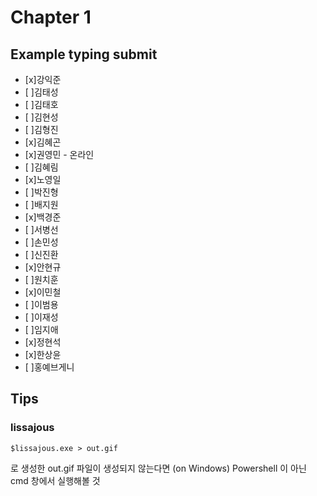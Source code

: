 # Chapter 1 

## Example typing submit

- [x]강익준
- [ ]김태성
- [ ]김태호
- [ ]김현성
- [ ]김형진
- [x]김혜곤
- [x]권영민 - 온라인
- [ ]김혜림
- [x]노영일
- [ ]박진형
- [ ]배지원
- [x]백경준
- [ ]서병선
- [ ]손민성
- [ ]신진환
- [x]안현규
- [ ]원치훈
- [x]이민철
- [ ]이범용
- [ ]이재성
- [ ]임지애
- [x]정현석
- [x]한상윤
- [ ]홍예브게니

## Tips


### lissajous
```
$lissajous.exe > out.gif 
```

로 생성한 out.gif 파일이 생성되지 않는다면 (on Windows)
Powershell 이 아닌 cmd 창에서 실행해볼 것
